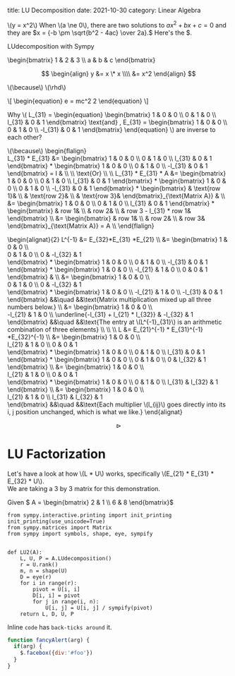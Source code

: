 title: LU Decomposition
date: 2021-10-30
category: Linear Algebra
    

\\(y = x^2\\)
When \\(a \ne 0\\), there are two solutions to $ax^2 + bx+c=0$ and they are $x = {-b \pm \sqrt{b^2 - 4ac} \over 2a}.$
Here's the \$.


LUdecomposition with Sympy

\begin{bmatrix}
1 & 2 & 3 \\\\
a & b & c
\end{bmatrix}  

$$
\begin{align}
y &= x \* x  \\\\ 
  &= x^2
\end{align}
$$

\\(\because\\)
\\(\rhd\\)


\\[
\begin{equation}
e = mc^2   2
\end{equation}
\\]

Why \\( L\_{31} = \begin{equation}
\begin{bmatrix}
1 & 0 & 0 \\\\
0 & 1 & 0 \\\\
l_{31} & 0 & 1
\end{bmatrix}
\text{and} \, 
E\_{31} = \begin{bmatrix}
1 & 0 & 0 \\\\
0 & 1 & 0 \\\\
-l_{31} & 0 & 1
\end{bmatrix}
\end{equation} \\)
are inverse to each other?

\\(\because\\) 
\begin{flalign}  
L\_{31} \* E\_{31} &= 
\begin{bmatrix}
1 & 0 & 0 \\\\
0 & 1 & 0 \\\\
l_{31} & 0 & 1
\end{bmatrix} 
\*
\begin{bmatrix}
1 & 0 & 0 \\\\
0 & 1 & 0 \\\\
-l_{31} & 0 & 1
\end{bmatrix}
= I  & \\\\
\\\\
\text{Or} \\\\
\\\\
L\_{31} \* E\_{31} \* A &= 
\begin{bmatrix}
1 & 0 & 0 \\\\
0 & 1 & 0 \\\\
l_{31} & 0 & 1
\end{bmatrix}
\*
\begin{bmatrix}
1 & 0 & 0 \\\\
0 & 1 & 0 \\\\
-l_{31} & 0 & 1
\end{bmatrix}
\*
\begin{bmatrix}
& \text{row 1}& \\\\
& \text{row 2}& \\\\
& \text{row 3}& 
\end{bmatrix}\_{\text{Matrix A}} & \\\\
&=
\begin{bmatrix}
1 & 0 & 0 \\\\
0 & 1 & 0 \\\\
l\_{31} & 0 & 1
\end{bmatrix}
\*
\begin{bmatrix}
& row 1& \\\\
& row 2& \\\\
& row 3 - l\_{31} \* row 1& 
\end{bmatrix}  \\\\
&=
\begin{bmatrix}
& row 1& \\\\
& row 2& \\\\
& row 3& 
\end{bmatrix}_{\text{Matrix A}} = A \\\\
\end{flalign}





\begin{alignat}{2}
 L^{-1} &= E_{32}\*E_{31} \*E_{21}  \\\\
  &= \begin{bmatrix}
  1 & 0 & 0   \\\\  
  0 & 1 & 0  \\\\ 
  0 & -l_{32} & 1  
  \end{bmatrix} \* 
\begin{bmatrix}
  1 & 0 & 0  \\\\
  0 & 1 & 0  \\\\
  -l_{31} & 0 & 1 
  \end{bmatrix}  \*
  \begin{bmatrix} 1 & 0 & 0 \\\\
  -l_{21} & 1 & 0 \\\\
  0 & 0 & 1
  \end{bmatrix}  & \\\\ 
&= 
  \begin{bmatrix}
  1 & 0 & 0   \\\\  
  0 & 1 & 0  \\\\ 
  0 & -l_{32} & 1  
  \end{bmatrix} \* 
\begin{bmatrix}
  1 & 0 & 0  \\\\
  -l_{21} & 1 & 0  \\\\
  -l_{31} & 0 & 1 
  \end{bmatrix} &&\quad &&\text{Matrix multiplication mixed up all three numbers below.} \\\\
&=
  \begin{bmatrix}
  1 & 0 & 0   \\\\  
  -l_{21} & 1 & 0  \\\\ 
  \underline{-l_{31} + l_{21} \* l_{32}} & -l_{32} & 1  
  \end{bmatrix} &&\quad &&\text{The entry at \\(L^{-1}\_{31}\\) is an arithmetic combination of three elements} \\\\
 \\\\ 
 \\\\
L &= E_{21}^{-1} \* E\_{31}^{-1} \*E_{32}^{-1} \\\\
  &= \begin{bmatrix}
  1 & 0 & 0   \\\\  
  l_{21} & 1 & 0  \\\\ 
  0 & 0 & 1  
  \end{bmatrix}  \* 
\begin{bmatrix}
  1 & 0 & 0  \\\\
  0 & 1 & 0  \\\\
  l_{31} & 0 & 1 
  \end{bmatrix}  \*
  \begin{bmatrix}
  1 & 0 & 0 \\\\
  0 & 1 & 0 \\\\
  0 & l_{32} & 1
  \end{bmatrix}  \\\\ 
&= 
  \begin{bmatrix}
  1 & 0 & 0   \\\\  
  l_{21} & 1 & 0  \\\\ 
  0 & 0 & 1  
  \end{bmatrix} \* 
\begin{bmatrix}
  1 & 0 & 0  \\\\
  0 & 1 & 0  \\\\
  l_{31} & l_{32} & 1 
  \end{bmatrix}   \\\\
&=
  \begin{bmatrix}
  1 & 0 & 0   \\\\  
  l_{21} & 1 & 0  \\\\ 
  l_{31} & l_{32} & 1  
  \end{bmatrix}   &&\quad &&\text{Each multiplier \\(l_{ij}\\) goes directly into its i, j position unchanged, which is what we like.}
\end{alignat}



$$
\rhd
$$

# LU Factorization  
Let's have a look at how \\(L * U\\) works, specifically \\(E_{21} * E_{31} * E_{32} * U\\).    
We are taking a 3 by 3 matrix for this demonstration.


Given $ A = \begin{bmatrix}
2 & 1 \\\\
6 & 8 \end{bmatrix}$



    from sympy.interactive.printing import init_printing
    init_printing(use_unicode=True)
    from sympy.matrices import Matrix 
    from sympy import symbols, shape, eye, sympify


    def LU2(A):
        L, U, P = A.LUdecomposition()
        r = U.rank()
        m, n = shape(U)
        D = eye(r)
        for i in range(r):
            pivot = U[i, i]
            D[i, i] = pivot
            for j in range(i, n):
                U[i, j] = U[i, j] / sympify(pivot)
        return L, D, U, P
        
Inline `code` has `back-ticks around` it.

```javascript  
function fancyAlert(arg) {   
  if(arg) {   
    $.facebox({div:'#foo'})    
  }   
}   
```




